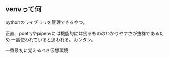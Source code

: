 ## venvって何

pythonのライブラリを管理できるやつ。

正直、poetryやpipenvには機能的には劣るもののわかりやすさが抜群であるため
一番使われていると思われる。カンタン。

一番最初に覚えるべき仮想環境